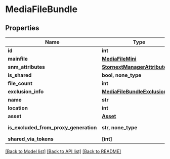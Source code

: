 # MediaFileBundle


## Properties

Name | Type | Description | Notes
------------ | ------------- | ------------- | -------------
**id** | **int** |  | 
**mainfile** | [**MediaFileMini**](MediaFileMini.md) |  | 
**snm_attributes** | [**StornextManagerAttributes**](StornextManagerAttributes.md) |  | 
**is_shared** | **bool, none_type** |  | [readonly] 
**file_count** | **int** |  | [readonly] 
**exclusion_info** | [**MediaFileBundleExclusionInfo**](MediaFileBundleExclusionInfo.md) |  | 
**name** | **str** |  | 
**location** | **int** |  | 
**asset** | [**Asset**](Asset.md) |  | [optional] 
**is_excluded_from_proxy_generation** | **str, none_type** |  | [optional] [readonly] 
**shared_via_tokens** | **[int]** |  | [optional] 

[[Back to Model list]](../#documentation-for-models) [[Back to API list]](../#documentation-for-api-endpoints) [[Back to README]](../)


